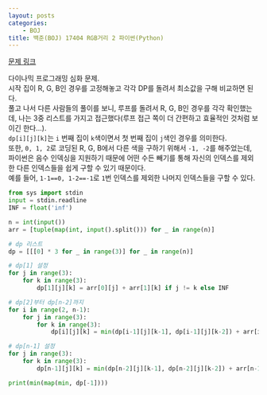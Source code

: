 ```yaml
---
layout: posts
categories:
    - BOJ
title: 백준(BOJ) 17404 RGB거리 2 파이썬(Python)
---
```


[문제 링크](https://www.acmicpc.net/problem/17404)

다이나믹 프로그래밍 심화 문제.  
시작 집이 R, G, B인 경우를 고정해놓고 각각 DP를 돌려서 최소값을 구해 비교하면 된다.  
풀고 나서 다른 사람들의 풀이를 보니, 루프를 돌려서 R, G, B인 경우를 각각 확인했는데, 나는 3중 리스트를 가지고 접근했다(루프 접근 쪽이 더 간편하고 효율적인 것처럼 보이긴 한다...).  
`dp[i][j][k]`는 `i` 번째 집이 `k`색이면서 첫 번째 집이 `j`색인 경우를 의미한다.  
또한, `0, 1, 2`로 코딩된 R, G, B에서 다른 색을 구하기 위해서 `-1, -2`를 해주었는데, 
파이썬은 음수 인덱싱을 지원하기 때문에 어떤 수든 빼기를 통해 자신의 인덱스를 제외한 다른 인덱스들을 쉽게 구할 수 있기 때문이다.  
예를 들어, `1-1==0, 1-2==-1`로 `1`번 인덱스를 제외한 나머지 인덱스들을 구할 수 있다.

```python
from sys import stdin
input = stdin.readline
INF = float('inf')

n = int(input())
arr = [tuple(map(int, input().split())) for _ in range(n)]

# dp 리스트
dp = [[[0] * 3 for _ in range(3)] for _ in range(n)]

# dp[1] 설정
for j in range(3):
    for k in range(3):
        dp[1][j][k] = arr[0][j] + arr[1][k] if j != k else INF

# dp[2]부터 dp[n-2]까지
for i in range(2, n-1):
    for j in range(3):
        for k in range(3):
            dp[i][j][k] = min(dp[i-1][j][k-1], dp[i-1][j][k-2]) + arr[i][k]

# dp[n-1] 설정
for j in range(3):
    for k in range(3):
        dp[n-1][j][k] = min(dp[n-2][j][k-1], dp[n-2][j][k-2]) + arr[n-1][k] if j != k else INF

print(min(map(min, dp[-1])))
```
